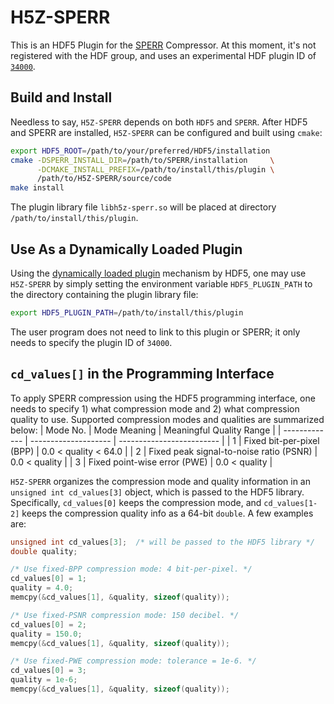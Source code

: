 # H5Z-SPERR
This is an HDF5 Plugin for the [SPERR](https://github.com/ncar/sperr) Compressor.
At this moment, it's not registered with the HDF group, and uses an experimental
HDF plugin ID of [`34000`](https://github.com/NCAR/H5Z-SPERR/blob/7f26424fb225e6f306d750c6c0f00e85c66b2d02/src/h5z-sperr.c#L11).

## Build and Install
Needless to say, `H5Z-SPERR` depends on both `HDF5` and `SPERR`. 
After HDF5 and SPERR are installed, `H5Z-SPERR` can be configured and built using `cmake`:
```bash
export HDF5_ROOT=/path/to/your/preferred/HDF5/installation
cmake -DSPERR_INSTALL_DIR=/path/to/SPERR/installation     \
      -DCMAKE_INSTALL_PREFIX=/path/to/install/this/plugin \
      /path/to/H5Z-SPERR/source/code
make install
```
The plugin library file `libh5z-sperr.so` will be placed at directory `/path/to/install/this/plugin`.

## Use As a Dynamically Loaded Plugin
Using the [dynamically loaded plugin](https://docs.hdfgroup.org/hdf5/rfc/HDF5DynamicallyLoadedFilters.pdf) mechanism by HDF5,
one may use `H5Z-SPERR` by simply setting the environment variable `HDF5_PLUGIN_PATH` to the directory containing the plugin
library file:
```bash
export HDF5_PLUGIN_PATH=/path/to/install/this/plugin
```
The user program does not need to link to this plugin or SPERR; it only needs to specify the plugin ID of `34000`.

##  `cd_values[]` in the Programming Interface
To apply SPERR compression using the HDF5 programming interface, one needs to specify 1) what compression mode and 2)
what compression quality to use. Supported compression modes and qualities are summarized below:
| Mode No.      | Mode Meaning         | Meaningful Quality Range  |
| ------------- | -------------------- | ------------------------- |
| 1             | Fixed bit-per-pixel (BPP) | 0.0 < quality < 64.0 |
| 2             | Fixed peak signal-to-noise ratio (PSNR) | 0.0 < quality |
| 3             | Fixed point-wise error (PWE)            | 0.0 < quality |

`H5Z-SPERR` organizes the compression mode and quality information in an `unsigned int cd_values[3]` object, which
is passed to the HDF5 library. Specifically, `cd_values[0]` keeps the compression mode, and `cd_values[1-2]` keeps
the compression quality info as a 64-bit `double`. A few examples are:
```C++
unsigned int cd_values[3];  /* will be passed to the HDF5 library */
double quality;

/* Use fixed-BPP compression mode: 4 bit-per-pixel. */
cd_values[0] = 1;
quality = 4.0;
memcpy(&cd_values[1], &quality, sizeof(quality));

/* Use fixed-PSNR compression mode: 150 decibel. */
cd_values[0] = 2;
quality = 150.0;
memcpy(&cd_values[1], &quality, sizeof(quality));

/* Use fixed-PWE compression mode: tolerance = 1e-6. */
cd_values[0] = 3;
quality = 1e-6;
memcpy(&cd_values[1], &quality, sizeof(quality));
```
